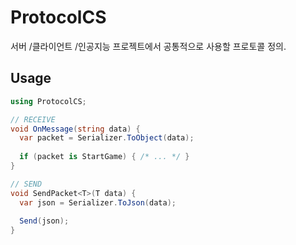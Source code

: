 ProtocolCS
====

서버 /클라이언트 /인공지능 프로젝트에서 공통적으로 사용할 프로토콜 정의.


Usage
----
```cs
using ProtocolCS;

// RECEIVE
void OnMessage(string data) {
  var packet = Serializer.ToObject(data);
  
  if (packet is StartGame) { /* ... */ }
}

// SEND
void SendPacket<T>(T data) {
  var json = Serializer.ToJson(data);
  
  Send(json);
}
```
 
